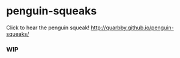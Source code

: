 # penguin-squeaks
Click to hear the penguin squeak!
http://quarbby.github.io/penguin-squeaks/

### WIP 

